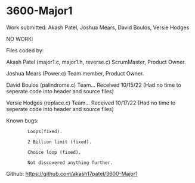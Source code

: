 # 3600-Major1
Work submitted: Akash Patel, Joshua Mears, David Boulos, Versie Hodges

NO WORK: 

Files coded by:

Akash Patel (major1.c, major1.h, reverse.c) ScrumMaster, Product Owner.

Joshua Mears (Power.c) Team member, Product Owner.

David Boulos (palindrome.c) Team... Received 10/15/22 (Had no time to seperate code into header and source files)

Versie Hodges (replace.c) Team... Received 10/17/22 (Had no time to seperate code into header and source files)

Known bugs: 
            
            Loops(fixed).

            2 Billion limit (fixed).

            Choice loop (fixed).
            
            Not discovered anything further.

Github: https://github.com/akash17patel/3600-Major1 